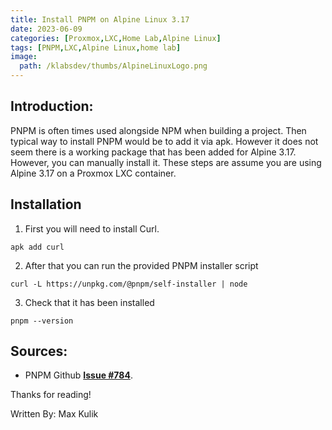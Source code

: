 ```yaml
---
title: Install PNPM on Alpine Linux 3.17
date: 2023-06-09
categories: [Proxmox,LXC,Home Lab,Alpine Linux]
tags: [PNPM,LXC,Alpine Linux,home lab]
image:
  path: /klabsdev/thumbs/AlpineLinuxLogo.png
---
```


## Introduction: 
PNPM is often times used alongside NPM when building a project. Then typical way to install PNPM would be to add it via apk. However it does not seem there is a working package that has been added for Alpine 3.17. However, you can manually install it. These steps are assume you are using Alpine 3.17 on a Proxmox LXC container. 

## Installation

1) First you will need to install Curl. 

```
apk add curl 
```

2) After that you can run the provided PNPM installer script

```
curl -L https://unpkg.com/@pnpm/self-installer | node
```

3) Check that it has been installed
```
pnpm --version
```

## Sources: 

- PNPM Github [**Issue #784**](https://github.com/pnpm/pnpm/issues/784).


Thanks for reading!

Written By: Max Kulik